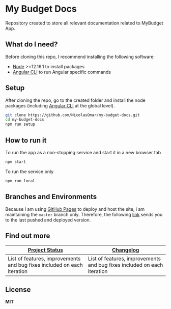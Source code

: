 # My Budget Docs
Repository created to store all relevant documentation related to MyBudget App.

## What do I need?
Before cloning this repo, I recommend installing the following software:
- [Node](https://nodejs.org/en/download/) >=12.16.1 to install packages
- [Angular CLI](https://cli.angular.io/) to run Angular specific commands

## Setup
After cloning the repo, go to the created folder and install the node packages (including [Angular CLI](https://cli.angular.io/) at the global level).
```sh
git clone https://github.com/NicolasOmar/my-budget-docs.git
cd my-budget-docs
npm run setup
```

## How to run it
To run the app as a non-stopping service and start it in a new browser tab
```sh
npm start
```
To run the service only
```sh
npm run local
```

## Branches and Environments
Because I am using [GitHub Pages](https://pages.github.com/) to deploy and host the site, i am maintaining the `master` branch only.
Therefore, the following [link](https://nicolasomar.github.io/my-budget-docs) sends you to the last pushed and deployed version.

## Find out more
| [Project Status](https://trello.com/b/R6Yn7vb0/mybudget) | [Changelog](https://github.com/NicolasOmar/my-budget-docs/blob/master/CHANGELOG.md) |
| ----- | ----- |
List of features, improvements and bug fixes included on each iteration | List of features, improvements and bug fixes included on each iteration |

## License
**MIT**
